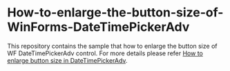 # How-to-enlarge-the-button-size-of-WinForms-DateTimePickerAdv
This repository contains the sample that how to enlarge the button size of WF DateTimePickerAdv control. For more details please refer [How to enlarge button size in DateTimePickerAdv](https://www.syncfusion.com/kb/12020/how-to-enlarge-the-button-size-of-wf-datetimepickeradv).
